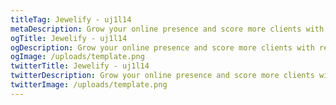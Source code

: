 ```yaml
---
titleTag: Jewelify - uj1l14
metaDescription: Grow your online presence and score more clients with responsive and user-friendly websites.
ogTitle: Jewelify - uj1l14
ogDescription: Grow your online presence and score more clients with responsive and user-friendly websites.
ogImage: /uploads/template.png
twitterTitle: Jewelify - uj1l14
twitterDescription: Grow your online presence and score more clients with responsive and user-friendly websites.
twitterImage: /uploads/template.png
---
```

